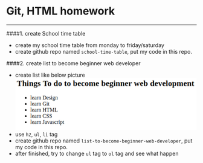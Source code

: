 # Git, HTML homework

---

####1. create School time table

* create my school time table from monday to friday/saturday
* create github repo named `school-time-table`, put my code in this repo.

####2. create list to become beginner web developer 

* create list like below picture
![](./assets/list-become-beginner-web-developer.png)
* use `h2`, `ul`, `li` tag
* create github repo named `list-to-become-beginner-web-developer`, put my code in this repo.
* after finished, try to change `ul` tag to `ol` tag and see what happen